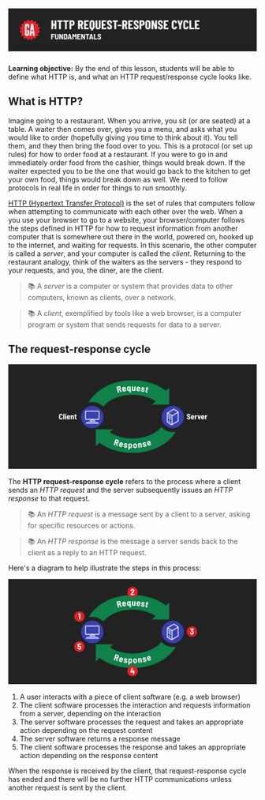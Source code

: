 # ![HTTP Request Response Cycle - Fundamentals](./assets/hero.png)

**Learning objective:** By the end of this lesson, students will be able to define what HTTP is, and what an HTTP request/response cycle looks like.

## What is HTTP? 

Imagine going to a restaurant. When you arrive, you sit (or are seated) at a table. A waiter then comes over, gives you a menu, and asks what you would like to order (hopefully giving you time to think about it). You tell them, and they then bring the food over to you. This is a protocol (or set up rules) for how to order food at a restaurant. If you were to go in and immediately order food from the cashier, things would break down. If the waiter expected you to be the one that would go back to the kitchen to get your own food, things would break down as well. We need to follow protocols in real life in order for things to run smoothly.

[HTTP (Hypertext Transfer Protocol)](https://developer.mozilla.org/en-US/docs/Web/HTTP) is the set of rules that computers follow when attempting to communicate with each other over the web. When a you use your browser to go to a website, your browser/computer follows the steps defined in HTTP for how to request information from another computer that is somewhere out there in the world, powered on, hooked up to the internet, and waiting for requests. In this scenario, the other computer is called a *server*, and your computer is called the *client*. Returning to the restaurant analogy, think of the waiters as the servers - they respond to your requests, and you, the diner, are the client.

> 📚 A *server* is a computer or system that provides data to other computers, known as clients, over a network.
>

> 📚 A *client*, exemplified by tools like a web browser, is a computer program or system that sends requests for data to a server.
>

## The request-response cycle

![HTTP Request-Response Cycle](./assets/req-res-cycle.png)

The **HTTP request-response cycle** refers to the process where a client sends an *HTTP request* and the server subsequently issues an *HTTP response* to that request.

> 📚 An *HTTP request* is a message sent by a client to a server, asking for specific resources or actions.
>

> 📚 An *HTTP response* is the message a server sends back to the client as a reply to an HTTP request.
>

Here's a diagram to help illustrate the steps in this process:

![HTTP Request-Response Cycle Steps](./assets/req-res-steps.png)

1. A user interacts with a piece of client software (e.g. a web browser)
2. The client software processes the interaction and requests information from a server, depending on the interaction
3. The server software processes the request and takes an appropriate action depending on the request content
4. The server software returns a response message
5. The client software processes the response and takes an appropriate action depending on the response content

When the response is received by the client, that request-response cycle has ended and there will be no further HTTP communications unless another request is sent by the client.